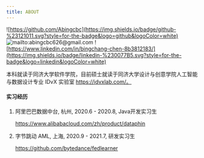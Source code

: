 ```yaml
---
title: ABOUT
---
```


![https://github.com/Abingcbc](https://img.shields.io/badge/github-%23121011.svg?style=for-the-badge&logo=github&logoColor=white)
![mailto:abingcbc626@gmail.com](https://img.shields.io/badge/Gmail-D14836?style=for-the-badge&logo=gmail&logoColor=white)
![https://www.linkedin.com/in/bingchang-chen-8b3812183/](https://img.shields.io/badge/linkedin-%230077B5.svg?style=for-the-badge&logo=linkedin&logoColor=white)

本科就读于同济大学软件学院，目前硕士就读于同济大学设计与创意学院人工智能与数据设计专业 IDvX 实验室 https://idvxlab.com/。

#### 实习经历
1. 阿里巴巴数据中台, 杭州, 2020.6 - 2020.8, Java开发实习生

    https://www.alibabacloud.com/zh/product/dataphin

2. 字节跳动 AML, 上海, 2020.9 - 2021.7, 研发实习生

    https://github.com/bytedance/fedlearner

